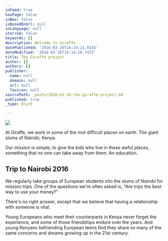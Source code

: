 ```yaml
---
inFeed: true
hasPage: false
inNav: false
isBasedOnUrl: null
inLanguage: null
starred: false
keywords: []
description: Welcome to Giraffe
datePublished: '2016-03-26T14:14:21.014Z'
dateModified: '2016-03-26T14:14:20.747Z'
title: The Giraffe project
author: []
authors: []
publisher:
  name: null
  domain: null
  url: null
  favicon: null
sourcePath: _posts/2016-03-26-the-giraffe-project.md
published: true
_type: Blurb

---
```

![](https://the-grid-user-content.s3-us-west-2.amazonaws.com/5523cec3-c5e9-4bbc-bf19-80f188c955d4.png)

At Giraffe, we work in some of the mot difficult places on earth. The giant slums of Nairobi, Kenya.

Our mission is simple; to give the kids who live in these awful places, something that no one can take away from them. An education.

## Trip to Nairobi 2016

We regularly take groups of European students into the slums of Nairobi for mission trips.  One of the questions we're often asked is, "Are trips the best way to use your money?"   

There's no right answer, except that we believe that having a relationship with someone is vital.  

Young Europeans who meet their counterparts in Kenya never forget the experience, and some of those friendships endure over the years.  And young Kenyans befriending European teens find they  share so many of the same concerns and dreams growing up in the 21st century.